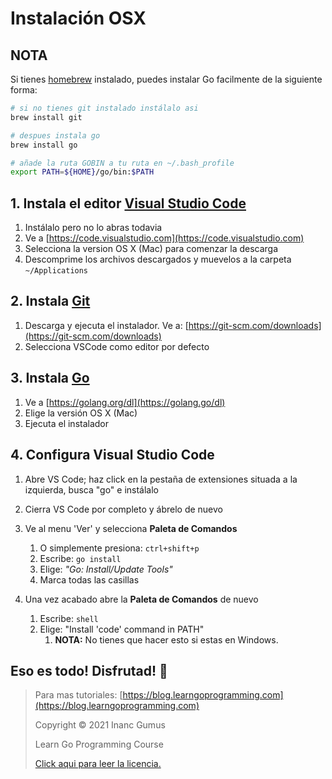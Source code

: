 # Instalación OSX

## NOTA

Si tienes [homebrew](https://brew.sh) instalado, puedes instalar Go facilmente de la siguiente forma:

```bash
# si no tienes git instalado instálalo asi
brew install git

# despues instala go
brew install go

# añade la ruta GOBIN a tu ruta en ~/.bash_profile
export PATH=${HOME}/go/bin:$PATH
```

## 1. Instala el editor [Visual Studio Code](https://code.visualstudio.com)

1. Instálalo pero no lo abras todavia
2. Ve a [https://code.visualstudio.com](https://code.visualstudio.com)
3. Selecciona la version OS X (Mac) para comenzar la descarga
4. Descomprime los archivos descargados y muevelos a la carpeta `~/Applications`

## 2. Instala [Git](https://git-scm.com/)

1. Descarga y ejecuta el instalador. Ve a: [https://git-scm.com/downloads](https://git-scm.com/downloads)
2. Selecciona VSCode como editor por defecto

## 3. Instala [Go](https://golang.org/)

1. Ve a [https://golang.org/dl](https://golang.go/dl)
2. Elige la versión OS X (Mac)
3. Ejecuta el instalador

## 4. Configura Visual Studio Code

1. Abre VS Code; haz click en la pestaña de extensiones situada a la izquierda, busca "go" e instálalo
2. Cierra VS Code por completo y ábrelo de nuevo

3. Ve al menu 'Ver' y selecciona **Paleta de Comandos**

   1. O simplemente presiona: `ctrl+shift+p`
   2. Escribe: `go install`
   3. Elige: _"Go: Install/Update Tools"_
   4. Marca todas las casillas

4. Una vez acabado abre la **Paleta de Comandos** de nuevo
   1. Escribe: `shell`
   2. Elige: "Install 'code' command in PATH"
      1. **NOTA:** No tienes que hacer esto si estas en Windows.

## Eso es todo! Disfrutad! 🤩

<div style="page-break-after: always;"></div>

> Para mas tutoriales: [https://blog.learngoprogramming.com](https://blog.learngoprogramming.com)
>
> Copyright © 2021 Inanc Gumus
>
> Learn Go Programming Course
>
> [Click aqui para leer la licencia.](https://creativecommons.org/licenses/by-nc-sa/4.0/)
